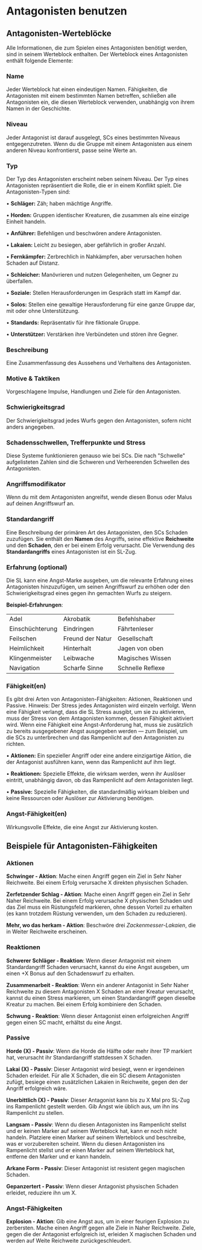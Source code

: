 # Antagonisten benutzen

## Antagonisten-Werteblöcke
Alle Informationen, die zum Spielen eines Antagonisten benötigt werden, sind in seinem Werteblock enthalten.
Der Werteblock eines Antagonisten enthält folgende Elemente:

### Name
Jeder Werteblock hat einen eindeutigen Namen.
Fähigkeiten, die Antagonisten mit einem bestimmten Namen betreffen, schließen alle Antagonisten ein, die diesen Werteblock verwenden, unabhängig von ihrem Namen in der Geschichte.

### Niveau
Jeder Antagonist ist darauf ausgelegt, SCs eines bestimmten Niveaus entgegenzutreten.
Wenn du die Gruppe mit einem Antagonisten aus einem anderen Niveau konfrontierst, passe seine Werte an.

### Typ
Der Typ des Antagonisten erscheint neben seinem Niveau.
Der Typ eines Antagonisten repräsentiert die Rolle, die er in einem Konflikt spielt.
Die Antagonisten-Typen sind:

• **Schläger:** Zäh; haben mächtige Angriffe.

• **Horden:** Gruppen identischer Kreaturen, die zusammen als eine einzige Einheit handeln.

• **Anführer:** Befehligen und beschwören andere Antagonisten.

• **Lakaien:** Leicht zu besiegen, aber gefährlich in großer Anzahl.

• **Fernkämpfer:** Zerbrechlich in Nahkämpfen, aber verursachen hohen Schaden auf Distanz.

• **Schleicher:** Manövrieren und nutzen Gelegenheiten, um Gegner zu überfallen.

• **Soziale:** Stellen Herausforderungen im Gespräch statt im Kampf dar.

• **Solos:** Stellen eine gewaltige Herausforderung für eine ganze Gruppe dar, mit oder ohne Unterstützung.

• **Standards:** Repräsentativ für ihre fiktionale Gruppe.

• **Unterstützer:** Verstärken ihre Verbündeten und stören ihre Gegner.

### Beschreibung
Eine Zusammenfassung des Aussehens und Verhaltens des Antagonisten.

### Motive & Taktiken
Vorgeschlagene Impulse, Handlungen und Ziele für den Antagonisten.

### Schwierigkeitsgrad
Der Schwierigkeitsgrad jedes Wurfs gegen den Antagonisten, sofern nicht anders angegeben.

### Schadensschwellen, Trefferpunkte und Stress
Diese Systeme funktionieren genauso wie bei SCs.
Die nach "Schwelle" aufgelisteten Zahlen sind die Schweren und Verheerenden Schwellen des Antagonisten.

### Angriffsmodifikator
Wenn du mit dem Antagonisten angreifst, wende diesen Bonus oder Malus auf deinen Angriffswurf an.

### Standardangriff
Eine Beschreibung der primären Art des Antagonisten, den SCs Schaden zuzufügen.
Sie enthält den **Namen** des Angriffs, seine effektive **Reichweite** und den **Schaden**, den er bei einem Erfolg verursacht.
Die Verwendung des **Standardangriffs** eines Antagonisten ist ein SL-Zug.

### Erfahrung (optional)
Die SL kann eine Angst-Marke ausgeben, um die relevante Erfahrung eines Antagonisten hinzuzufügen, um seinen Angriffswurf zu erhöhen oder den Schwierigkeitsgrad eines gegen ihn gemachten Wurfs zu steigern.

**Beispiel-Erfahrungen**:

| | | |
|---|---|---|
| Adel | Akrobatik | Befehlshaber |
| Einschüchterung | Eindringen | Fährtenleser |
| Feilschen | Freund der Natur | Gesellschaft |
| Heimlichkeit | Hinterhalt | Jagen von oben |
| Klingenmeister | Leibwache | Magisches Wissen |
| Navigation | Scharfe Sinne | Schnelle Reflexe |

### Fähigkeit(en)
Es gibt drei Arten von Antagonisten-Fähigkeiten: Aktionen, Reaktionen und Passive.
Hinweis: Der Stress jedes Antagonisten wird einzeln verfolgt.
Wenn eine Fähigkeit verlangt, dass die SL Stress ausgibt, um sie zu aktivieren, muss der Stress von dem Antagonisten kommen, dessen Fähigkeit aktiviert wird.
Wenn eine Fähigkeit eine Angst-Anforderung hat, muss sie zusätzlich zu bereits ausgegebener Angst ausgegeben werden — zum Beispiel, um die SCs zu unterbrechen und das Rampenlicht auf den Antagonisten zu richten.

• **Aktionen:** Ein spezieller Angriff oder eine andere einzigartige Aktion, die der Antagonist ausführen kann, wenn das Rampenlicht auf ihm liegt.

• **Reaktionen:** Spezielle Effekte, die wirksam werden, wenn ihr Auslöser eintritt, unabhängig davon, ob das Rampenlicht auf dem Antagonisten liegt.

• **Passive:** Spezielle Fähigkeiten, die standardmäßig wirksam bleiben und keine Ressourcen oder Auslöser zur Aktivierung benötigen.

### Angst-Fähigkeit(en)
Wirkungsvolle Effekte, die eine Angst zur Aktivierung kosten.

## Beispiele für Antagonisten-Fähigkeiten

### Aktionen

**Schwinger - Aktion**: Mache einen Angriff gegen ein Ziel in Sehr Naher Reichweite.
Bei einem Erfolg verursache X direkten physischen Schaden.

**Zerfetzender Schlag - Aktion**: Mache einen Angriff gegen ein Ziel in Sehr Naher Reichweite.
Bei einem Erfolg verursache X physischen Schaden und das Ziel muss ein Rüstungsfeld markieren, ohne dessen Vorteil zu erhalten (es kann trotzdem Rüstung verwenden, um den Schaden zu reduzieren).

**Mehr, wo das herkam - Aktion**: Beschwöre drei *Zackenmesser-Lakaien*, die in Weiter Reichweite erscheinen.

### Reaktionen

**Schwerer Schläger - Reaktion**: Wenn dieser Antagonist mit einem Standardangriff Schaden verursacht, kannst du eine Angst ausgeben, um einen +X Bonus auf den Schadenswurf zu erhalten.

**Zusammenarbeit - Reaktion**: Wenn ein anderer Antagonist in Sehr Naher Reichweite zu diesem Antagonisten X Schaden an einer Kreatur verursacht, kannst du einen Stress markieren, um einen Standardangriff gegen dieselbe Kreatur zu machen.
Bei einem Erfolg kombiniere den Schaden.

**Schwung - Reaktion**: Wenn dieser Antagonist einen erfolgreichen Angriff gegen einen SC macht, erhältst du eine Angst.

### Passive

**Horde (X) - Passiv**: Wenn die Horde die Hälfte oder mehr ihrer TP markiert hat, verursacht ihr Standardangriff stattdessen X Schaden.

**Lakai (X) - Passiv**: Dieser Antagonist wird besiegt, wenn er irgendeinen Schaden erleidet.
Für alle X Schaden, die ein SC diesem Antagonisten zufügt, besiege einen zusätzlichen Lakaien in Reichweite, gegen den der Angriff erfolgreich wäre.

**Unerbittlich (X) - Passiv**: Dieser Antagonist kann bis zu X Mal pro SL-Zug ins Rampenlicht gestellt werden.
Gib Angst wie üblich aus, um ihn ins Rampenlicht zu stellen.

**Langsam - Passiv**: Wenn du diesen Antagonisten ins Rampenlicht stellst und er keinen Marker auf seinem Werteblock hat, kann er noch nicht handeln.
Platziere einen Marker auf seinem Werteblock und beschreibe, was er vorzubereiten scheint.
Wenn du diesen Antagonisten ins Rampenlicht stellst und er einen Marker auf seinem Werteblock hat, entferne den Marker und er kann handeln.

**Arkane Form - Passiv**: Dieser Antagonist ist resistent gegen magischen Schaden.

**Gepanzertert - Passiv**: Wenn dieser Antagonist physischen Schaden erleidet, reduziere ihn um X.

### Angst-Fähigkeiten

**Explosion - Aktion**: Gib eine Angst aus, um in einer feurigen Explosion zu zerbersten.
Mache einen Angriff gegen alle Ziele in Naher Reichweite.
Ziele, gegen die der Antagonist erfolgreich ist, erleiden X magischen Schaden und werden auf Weite Reichweite zurückgeschleudert.